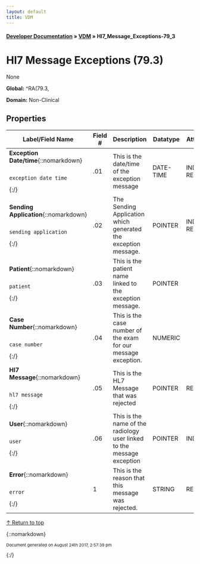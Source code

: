 ```yaml
---
layout: default
title: VDM
---
```


#### [Developer Documentation](../index) &#187; [VDM](TableOfContents) &#187; Hl7_Message_Exceptions-79_3<br/>
<a name="top"></a>
# Hl7 Message Exceptions (79.3)
None

**Global:** ^RA(79.3,

**Domain:** Non-Clinical

## Properties

Label/Field Name | Field # | Description | Datatype | Attributes | Range
--- | --- | --- | --- | --- | ---
**Exception Date/time**{::nomarkdown}<pre><code>  exception_date_time</code></pre>{:/} | .01 | This is the date/time of the exception message | DATE-TIME | INDEXED<br/>REQUIRED | 
**Sending Application**{::nomarkdown}<pre><code>  sending_application</code></pre>{:/} | .02 | The Sending Application which generated the exception message. | POINTER | INDEXED<br/>REQUIRED | Hl7_Application_Parameter-771
**Patient**{::nomarkdown}<pre><code>  patient</code></pre>{:/} | .03 | This is the patient name linked to the exception message. | POINTER |  | [Patient-2](Patient-2)
**Case Number**{::nomarkdown}<pre><code>  case_number</code></pre>{:/} | .04 | This is the case number of the exam for our message exception. | NUMERIC |  | 
**Hl7 Message**{::nomarkdown}<pre><code>  hl7_message</code></pre>{:/} | .05 | This is the HL7 Message that was rejected | POINTER | REQUIRED | Hl7_Message_Administration-773
**User**{::nomarkdown}<pre><code>  user</code></pre>{:/} | .06 | This is the name of the radiology user linked to the message exception | POINTER | INDEXED | [New_Person-200](New_Person-200)
**Error**{::nomarkdown}<pre><code>  error</code></pre>{:/} | 1 | This is the reason that this message was rejected. | STRING | REQUIRED | 

[&uarr; Return to top](#top)<br/>



{::nomarkdown} <br/><p style="font-size: 11px">Document generated on August 24th 2017, 2:57:39 pm</p>{:/}